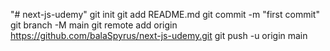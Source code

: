 "# next-js-udemy"  git init git add README.md git commit -m "first commit" git branch -M main git remote add origin https://github.com/balaSpyrus/next-js-udemy.git git push -u origin main
